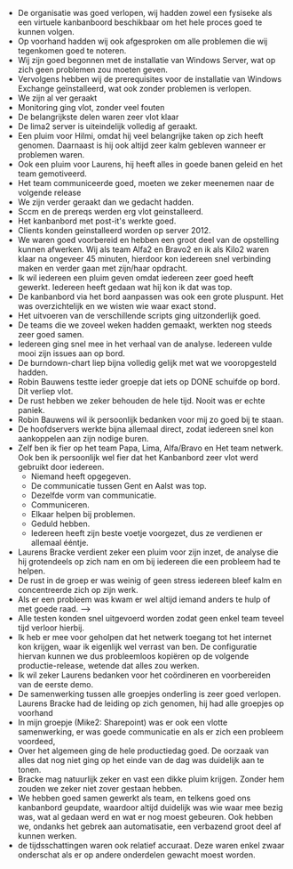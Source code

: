 - De organisatie was goed verlopen, wij hadden zowel een fysiseke als een virtuele kanbanboord beschikbaar om het hele proces goed te kunnen volgen.
- Op voorhand hadden wij ook afgesproken om alle problemen die wij tegenkomen goed te noteren.
- Wij zijn goed begonnen met de installatie van Windows Server, wat op zich geen problemen zou moeten geven.
- Vervolgens hebben wij de prerequisites voor de installatie van Windows Exchange geïnstalleerd, wat ook zonder problemen is verlopen.
- We zijn al ver geraakt
- Monitoring ging vlot, zonder veel fouten
- De belangrijkste delen waren zeer vlot klaar
- De lima2 server is uiteindelijk volledig af geraakt.
- Een pluim voor Hilmi, omdat hij veel belangrijke taken op zich heeft genomen. Daarnaast is hij ook altijd zeer kalm gebleven wanneer er problemen waren.
- Ook een pluim voor Laurens, hij heeft alles in goede banen geleid en het team gemotiveerd.
- Het team communiceerde goed, moeten we zeker meenemen naar de volgende release
- We zijn verder geraakt dan we gedacht hadden.
- Sccm en de prereqs werden erg vlot geinstalleerd.
- Het kanbanbord met post-it's werkte goed.
- Clients konden geinstalleerd worden op server 2012.
- We waren goed voorbereid en hebben een groot deel van de opstelling kunnen afwerken. Wij als team Alfa2 en Bravo2 en ik als Kilo2 waren klaar na ongeveer 45 minuten, hierdoor kon iedereen snel verbinding maken en verder gaan met zijn/haar opdracht. 
- Ik wil iedereen een pluim geven omdat iedereen zeer goed heeft gewerkt. Iedereen heeft gedaan wat hij kon ik dat was top.
- De kanbanbord via het bord aanpassen was ook een grote pluspunt. Het was overzichtelijk en we wisten wie waar exact stond.
- Het uitvoeren van de verschillende scripts ging uitzonderlijk goed.
- De teams die we zoveel weken hadden gemaakt, werkten nog steeds zeer goed samen.
- Iedereen ging snel mee in het verhaal van de analyse. Iedereen vulde mooi zijn issues aan op bord.
- De burndown-chart liep bijna volledig gelijk met wat we vooropgesteld hadden.
- Robin Bauwens testte ieder groepje dat iets op DONE schuifde op bord. Dit verliep vlot.
- De rust hebben we zeker behouden de hele tijd. Nooit was er echte paniek.
- Robin Bauwens wil ik persoonlijk bedanken voor mij zo goed bij te staan.
- De hoofdservers werkte bijna allemaal direct, zodat iedereen snel kon aankoppelen aan zijn nodige buren.
- Zelf ben ik fier op het team Papa, Lima, Alfa/Bravo en Het team netwerk. Ook ben ik persoonlijk wel fier dat het Kanbanbord zeer vlot werd gebruikt door iedereen.
  - Niemand heeft opgegeven.
  - De communicatie tussen Gent en Aalst was top.
  - Dezelfde vorm van communicatie.
  - Communiceren.
  - Elkaar helpen bij problemen.
  - Geduld hebben.
  - Iedereen heeft zijn beste voetje voorgezet, dus ze verdienen er allemaal ééntje.
- Laurens Bracke verdient zeker een pluim voor zijn inzet, de analyse die hij grotendeels op zich nam en om bij iedereen die een probleem had te helpen.
- De rust in de groep er was weinig of geen stress iedereen bleef kalm en concentreerde zich op zijn werk.
- Als er een probleem was kwam er wel altijd iemand anders te hulp of met goede raad.
-->
- Alle testen konden snel uitgevoerd worden zodat geen enkel team teveel tijd verloor hierbij.
- Ik heb er mee voor geholpen dat het netwerk toegang tot het internet kon krijgen, waar ik eigenlijk wel verrast van ben. De configuratie hiervan kunnen we dus probleemloos kopiëren op de volgende productie-release, wetende dat alles zou werken.
- Ik wil zeker Laurens bedanken voor het coördineren en voorbereiden van de eerste demo.
- De samenwerking tussen alle groepjes onderling is zeer goed verlopen. Laurens Bracke had de leiding op zich genomen, hij had alle groepjes op voorhand 
- In mijn groepje (Mike2: Sharepoint) was er ook een vlotte samenwerking, er was goede communicatie en als er zich een probleem voordeed,
- Over het algemeen ging de hele productiedag goed. De oorzaak van alles dat nog niet ging op het einde van de dag was duidelijk aan te tonen. 
- Bracke mag natuurlijk zeker en vast een dikke pluim krijgen. Zonder hem zouden we zeker niet zover gestaan hebben.
- We hebben goed samen gewerkt als team, en telkens goed ons kanbanbord geupdate, waardoor altijd duidelijk was wie waar mee bezig was, wat al gedaan werd en wat er nog moest gebeuren. Ook hebben we, ondanks het gebrek aan automatisatie, een verbazend groot deel af kunnen werken.
- de tijdsschattingen waren ook relatief accuraat. Deze waren enkel zwaar onderschat als er op andere onderdelen gewacht moest worden.
